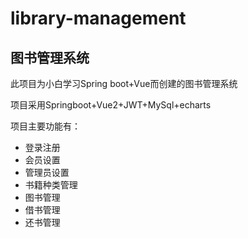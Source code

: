 # library-management

## 图书管理系统

此项目为小白学习Spring boot+Vue而创建的图书管理系统

项目采用Springboot+Vue2+JWT+MySql+echarts

项目主要功能有：

- 登录注册
- 会员设置
- 管理员设置
- 书籍种类管理
- 图书管理
- 借书管理
- 还书管理




